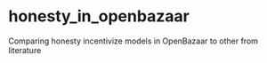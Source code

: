 # honesty_in_openbazaar
Comparing honesty incentivize models in OpenBazaar to other from literature
